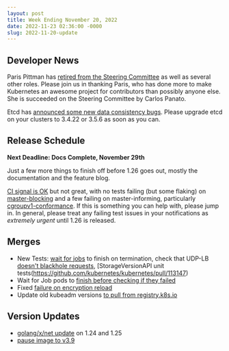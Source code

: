 ```yaml
---
layout: post
title: Week Ending November 20, 2022
date: 2022-11-23 02:36:00 -0000
slug: 2022-11-20-update
---
```


## Developer News

Paris Pittman has [retired from the Steering Committee](https://groups.google.com/a/kubernetes.io/g/dev/c/3SpmzCuYgIY) as well as several other roles. Please join us in thanking Paris, who has done more to make Kubernetes an awesome project for contributors than possibly anyone else.  She is succeeded on the Steering Committee by Carlos Panato.

Etcd has [announced some new data consistency bugs](https://groups.google.com/a/kubernetes.io/g/dev/c/sEVopPxKPDo).  Please upgrade etcd on your clusters to 3.4.22 or 3.5.6 as soon as you can.

## Release Schedule

**Next Deadline: Docs Complete, November 29th**

Just a few more things to finish off before 1.26 goes out, mostly the documentation and the feature blog.

[CI signal is OK](https://github.com/orgs/kubernetes/projects/68/) but not great, with no tests failing (but some flaking) on [master-blocking](https://k8s-testgrid.appspot.com/sig-release-master-blocking) and a few failing on master-informing, particularly [cgroupv1-conformance](https://github.com/kubernetes/kubernetes/issues/113767).  If this is something you can help with, please jump in.  In general, please treat any failing test issues in your notifications as *extremely urgent* until 1.26 is released.

## Merges

* New Tests: [wait for jobs](https://github.com/kubernetes/kubernetes/pull/113927) to finish on termination, check that UDP-LB [doesn't blackhole requests](https://github.com/kubernetes/kubernetes/pull/113650), [StorageVersionAPI unit tests(https://github.com/kubernetes/kubernetes/pull/113147)
* Wait for Job pods to [finish before checking if they failed](https://github.com/kubernetes/kubernetes/pull/113860)
* Fixed [failure on encryption reload](https://github.com/kubernetes/kubernetes/pull/113955)
* Update old kubeadm versions [to pull from registry.k8s.io](https://github.com/kubernetes/kubernetes/pull/113388)

## Version Updates

* [golang/x/net update](https://github.com/kubernetes/kubernetes/pull/113650) on 1.24 and 1.25
* [pause image to v3.9](https://github.com/kubernetes/kubernetes/pull/113895)
